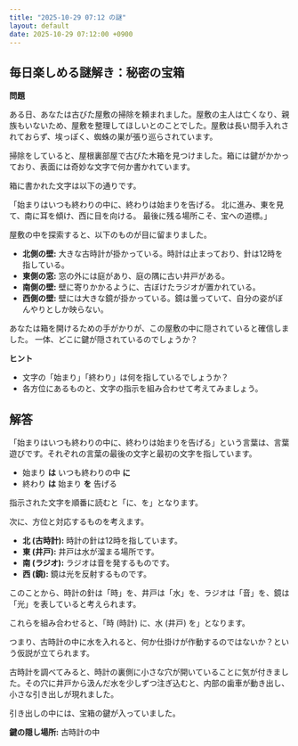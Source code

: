 ```yaml
---
title: "2025-10-29 07:12 の謎"
layout: default
date: 2025-10-29 07:12:00 +0900
---
```

## 毎日楽しめる謎解き：秘密の宝箱

**問題**

ある日、あなたは古びた屋敷の掃除を頼まれました。屋敷の主人は亡くなり、親族もいないため、屋敷を整理してほしいとのことでした。屋敷は長い間手入れされておらず、埃っぽく、蜘蛛の巣が張り巡らされています。

掃除をしていると、屋根裏部屋で古びた木箱を見つけました。箱には鍵がかかっており、表面には奇妙な文字で何か書かれています。

箱に書かれた文字は以下の通りです。

「始まりはいつも終わりの中に、終わりは始まりを告げる。
  北に進み、東を見て、南に耳を傾け、西に目を向ける。
  最後に残る場所こそ、宝への道標。」

屋敷の中を探索すると、以下のものが目に留まりました。

*   **北側の壁:** 大きな古時計が掛かっている。時計は止まっており、針は12時を指している。
*   **東側の窓:** 窓の外には庭があり、庭の隅に古い井戸がある。
*   **南側の壁:** 壁に寄りかかるように、古ぼけたラジオが置かれている。
*   **西側の壁:** 壁には大きな鏡が掛かっている。鏡は曇っていて、自分の姿がぼんやりとしか映らない。

あなたは箱を開けるための手がかりが、この屋敷の中に隠されていると確信しました。
一体、どこに鍵が隠されているのでしょうか？

**ヒント**

*   文字の「始まり」「終わり」は何を指しているでしょうか？
*   各方位にあるものと、文字の指示を組み合わせて考えてみましょう。

## 解答

「始まりはいつも終わりの中に、終わりは始まりを告げる」という言葉は、言葉遊びです。それぞれの言葉の最後の文字と最初の文字を指しています。

*   始まり **は** いつも終わりの中 **に**
*   終わり **は** 始まり **を** 告げる

指示された文字を順番に読むと「に、を」となります。

次に、方位と対応するものを考えます。

*   **北 (古時計):** 時計の針は12時を指しています。
*   **東 (井戸):** 井戸は水が溜まる場所です。
*   **南 (ラジオ):** ラジオは音を発するものです。
*   **西 (鏡):** 鏡は光を反射するものです。

このことから、時計の針は「時」を、井戸は「水」を、ラジオは「音」を、鏡は「光」を表していると考えられます。

これらを組み合わせると、「時 (時計) に、水 (井戸) を」となります。

つまり、古時計の中に水を入れると、何か仕掛けが作動するのではないか？という仮説が立てられます。

古時計を調べてみると、時計の裏側に小さな穴が開いていることに気が付きました。その穴に井戸から汲んだ水を少しずつ注ぎ込むと、内部の歯車が動き出し、小さな引き出しが現れました。

引き出しの中には、宝箱の鍵が入っていました。

**鍵の隠し場所:** 古時計の中
